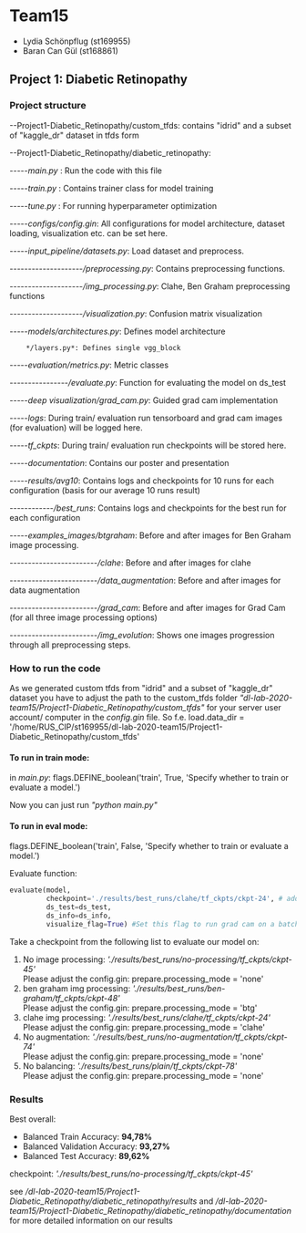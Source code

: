 # Team15
- Lydia Schönpflug (st169955)
- Baran Can Gül (st168861)

## Project 1: Diabetic Retinopathy

### Project structure
--Project1-Diabetic_Retinopathy/custom_tfds: contains "idrid" and a subset of "kaggle_dr" dataset in tfds form

--Project1-Diabetic_Retinopathy/diabetic_retinopathy:

-----*main.py* : Run the code with this file

-----*train.py* : Contains trainer class for model training

-----*tune.py* : For running hyperparameter optimization

-----*configs/config.gin*: All configurations for model architecture, dataset loading, visualization etc. can be set here.

-----*input_pipeline/datasets.py*: Load dataset and preprocess.

--------------------*/preprocessing.py*: Contains preprocessing functions.

--------------------*/img_processing.py*: Clahe, Ben Graham preprocessing functions

--------------------*/visualization.py*: Confusion matrix visualization

-----*models/architectures.py*: Defines model architecture

        */layers.py*: Defines single vgg_block
        
-----*evaluation/metrics.py*: Metric classes

----------------*/evaluate.py*: Function for evaluating the model on ds_test

-----*deep visualization/grad_cam.py*: Guided grad cam implementation

-----*logs*: During train/ evaluation run tensorboard and grad cam images (for evaluation) will be logged here.

-----*tf_ckpts*: During train/ evaluation run checkpoints will be stored here.

-----*documentation*: Contains our poster and presentation

-----*results/avg10*: Contains logs and checkpoints for 10 runs for each configuration (basis for our average 10 runs result)

------------*/best_runs*: Contains logs and checkpoints for the best run for each configuration

-----*examples_images/btgraham*: Before and after images for Ben Graham image processing.

------------------------*/clahe*: Before and after images for clahe

------------------------*/data_augmentation*: Before and after images for data augmentation

------------------------*/grad_cam*: Before and after images for Grad Cam (for all three image processing options)

------------------------*/img_evolution*: Shows one images progression through all preprocessing steps.

### How to run the code
As we generated custom tfds from "idrid" and a subset of "kaggle_dr" dataset you have to adjust the path to the custom_tfds folder
*"dl-lab-2020-team15/Project1-Diabetic_Retinopathy/custom_tfds"* for your server user account/ computer in the *config.gin* file.
So f.e. load.data_dir = '/home/RUS_CIP/st169955/dl-lab-2020-team15/Project1-Diabetic_Retinopathy/custom_tfds'

#### To run in train mode:
in *main.py*:
flags.DEFINE_boolean('train', True, 'Specify whether to train or evaluate a model.')

Now you can just run *"python main.py"*

#### To run in eval mode:
flags.DEFINE_boolean('train', False, 'Specify whether to train or evaluate a model.')

Evaluate function:
```python
evaluate(model,
         checkpoint='./results/best_runs/clahe/tf_ckpts/ckpt-24', # add the wanted checkpoint path here (see below)
         ds_test=ds_test,
         ds_info=ds_info,
         visualize_flag=True) #Set this flag to run grad cam on a batch of images (logged to ./logs/eval/-timestamp-/grad_cam)
```

Take a checkpoint from the following list to evaluate our model on:
1. No image processing:       *'./results/best_runs/no-processing/tf_ckpts/ckpt-45'* <br />
   Please adjust the config.gin: prepare.processing_mode = 'none'
2. ben graham img processing: *'./results/best_runs/ben-graham/tf_ckpts/ckpt-48'* <br />
   Please adjust the config.gin: prepare.processing_mode = 'btg' 
3. clahe img processing:      *'./results/best_runs/clahe/tf_ckpts/ckpt-24'* <br />
   Please adjust the config.gin: prepare.processing_mode = 'clahe'
4. No augmentation:           *'./results/best_runs/no-augmentation/tf_ckpts/ckpt-74'* <br />
   Please adjust the config.gin: prepare.processing_mode = 'none'
5. No balancing:              *'./results/best_runs/plain/tf_ckpts/ckpt-78'* <br />
   Please adjust the config.gin: prepare.processing_mode = 'none'

### Results
Best overall: 
- Balanced Train Accuracy: **94,78%**
- Balanced Validation Accuracy: **93,27%**
- Balanced Test Accuracy: **89,62%**
 
checkpoint: *'./results/best_runs/no-processing/tf_ckpts/ckpt-45'*

see */dl-lab-2020-team15/Project1-Diabetic_Retinopathy/diabetic_retinopathy/results* and */dl-lab-2020-team15/Project1-Diabetic_Retinopathy/diabetic_retinopathy/documentation* for more detailed information on our results
